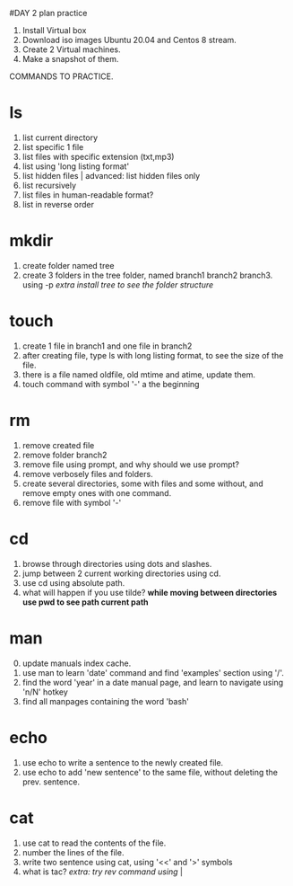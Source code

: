 #DAY 2 plan practice
1. Install Virtual box
2. Download iso images Ubuntu 20.04 and Centos 8 stream.
3. Create 2 Virtual machines.
4. Make a snapshot of them.


COMMANDS TO PRACTICE.

# ls
1. list current directory
2. list specific 1 file
3. list files with specific extension (txt,mp3)
4. list using 'long listing format'
5. list hidden files   |   advanced:  list hidden files only 
6. list recursively
7. list files in human-readable format?
8. list in reverse order

# mkdir
1. create folder named tree
2. create 3 folders in the tree folder, named branch1 branch2 branch3. using -p 
*extra install tree to see the folder structure*
# touch 
1. create 1 file in branch1 and one file in branch2
2. after creating file, type ls with long listing format, to see the size of the file.
3. there is a file named oldfile, old mtime and atime, update them.
4. touch command with symbol '-' a the beginning

# rm
1. remove created file
2. remove folder branch2
3. remove file using prompt, and why should we use prompt?
4. remove verbosely files and folders.
5. create several directories, some with files and some without, and remove empty ones with one command.
6. remove file with symbol '-'

# cd
1. browse through directories using dots and slashes.
2. jump between 2 current working directories using cd.
3. use cd using absolute path.
4. what will happen if you use tilde?
**while moving between directories use pwd to see path current path**

# man 
0. update manuals index cache.
1. use man to learn 'date' command and find 'examples' section using '/'.
2. find the word 'year' in a date manual page, and learn to navigate using 'n/N' hotkey
3. find all manpages containing the word 'bash'

# echo 
1. use echo to write a sentence to the newly created file.
2. use echo to add 'new sentence' to the same file, without deleting the prev. sentence.

# cat
1. use cat to read the contents of the file.
2. number the lines of the file.
3. write two sentence using cat, using '<<' and '>' symbols
4. what is tac?
*extra: try rev command using* | 



  

